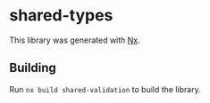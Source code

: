 # shared-types

This library was generated with [Nx](https://nx.dev).

## Building

Run `nx build shared-validation` to build the library.
